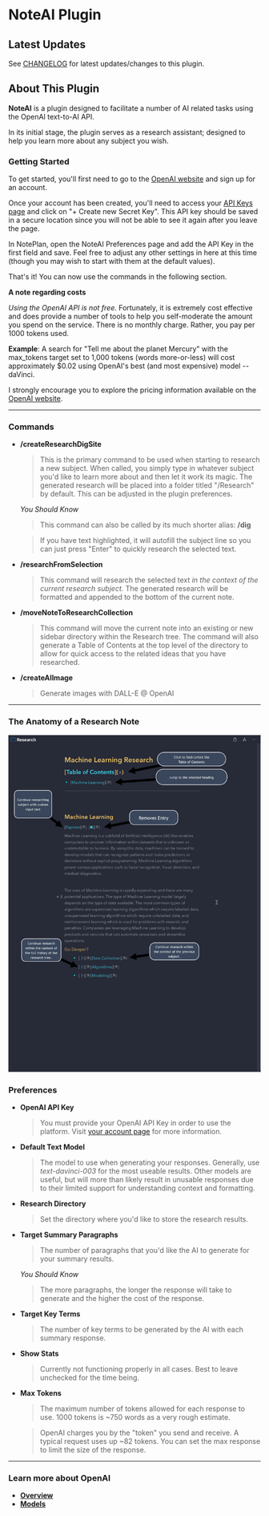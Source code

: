 # NoteAI Plugin

## Latest Updates

See [CHANGELOG](https://github.com/NotePlan/plugins/blob/main/scrollpointclick.AI/CHANGELOG.md) for latest updates/changes to this plugin.

## About This Plugin 

**NoteAI** is a plugin designed to facilitate a number of AI related tasks using the OpenAI text-to-AI API.

In its initial stage, the plugin serves as a research assistant; designed to help you learn more about any subject you wish. 

### Getting Started
To get started, you'll first need to go to the [OpenAI website](https://openai.com/api/) and sign up for an account.

Once your account has been created, you'll need to access your [API Keys page](https://beta.openai.com/account/api-keys) and click on "+ Create new Secret Key". This API key should be saved in a secure location since you will not be able to see it again after you leave the page. 

In NotePlan, open the NoteAI Preferences page and add the API Key in the first field and save. Feel free to adjust any other settings in here at this time (though you may wish to start with them at the default values).

That's it! You can now use the commands in the following section.

**A note regarding costs**

*Using the OpenAI API is not free.* Fortunately, it is extremely cost effective and does provide a number of tools to help you self-moderate the amount you spend on the service. There is no monthly charge. Rather, you pay per 1000 tokens used. 

**Example**:
A search for "Tell me about the planet Mercury" with the max_tokens target set to 1,000 tokens (words more-or-less) will cost approximately $0.02 using OpenAI's best (and most expensive) model -- daVinci.

I strongly encourage you to explore the pricing information available on the [OpenAI website](https://openai.com/api/pricing/).

---

### Commands
- **/createResearchDigSite**

    >This is the primary command to be used when starting to research a new subject. When called, you simply type in whatever subject you'd like to learn more about and then let it work its magic. The generated research will be placed into a folder titled "/Research" by default. This can be adjusted in the plugin preferences.


    *You Should Know*

    >This command can also be called by its much shorter alias: **/dig**
        
    >If you have text highlighted, it will autofill the subject line so you can just press "Enter" to quickly research the selected text.

- **/researchFromSelection**

    >This command will research the selected text *in the context of the current research subject.* The generated research will be formatted and appended to the bottom of the current note.

- **/moveNoteToResearchCollection**

    >This command will move the current note into an existing or new sidebar directory within the Research tree. The command will also generate a Table of Contents at the top level of the directory to allow for quick access to the related ideas that you have researched.

- **/createAIImage**

    >Generate images with DALL-E @ OpenAI

    
---

### The Anatomy of a Research Note
![anatomy_of_reserach_note_image](./src/images/anatomy_of_research_note.png)

### Preferences
- **OpenAI API Key**

    >You must provide your OpenAI API Key in order to use the platform.
    >Visit [your account page](https://beta.openai.com/account/api-keys) for more information.

- **Default Text Model**

    >The model to use when generating your responses. Generally, use *text-davinci-003* for the most useable results. Other models are useful, but will more than likely result in unusable responses due to their limited support for understanding context and formatting.

- **Research Directory**

    >Set the directory where you'd like to store the research results.

- **Target Summary Paragraphs**

    >The number of paragraphs that you'd like the AI to generate for your summary results. 

    *You Should Know*

    >The more paragraphs, the longer the response will take to generate and the higher the cost of the response.

- **Target Key Terms**

    >The number of key terms to be generated by the AI with each summary response.

- **Show Stats**

   >Currently not functioning properly in all cases. Best to leave unchecked for the time being.

- **Max Tokens**

    >The maximum number of tokens allowed for each response to use. 1000 tokens is ~750 words as a very rough estimate.

    >OpenAI charges you by the "token" you send and receive. A typical request uses up ~82 tokens. You can set the max response to limit the size of the response.

---
### Learn more about OpenAI
- **[Overview](https://beta.openai.com/docs/introduction/overview)**
- **[Models](https://beta.openai.com/docs/models)**